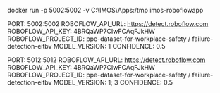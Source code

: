 docker run -p 5002:5002 -v C:\IMOS\Apps:/tmp imos-roboflowapp

PORT: 5002:5002
ROBOFLOW_API_URL: https://detect.roboflow.com
ROBOFLOW_API_KEY: 4BRQaWP7CIwFCAqFJkHW
ROBOFLOW_PROJECT_ID: ppe-dataset-for-workplace-safety / failure-detection-eitbv
MODEL_VERSION: 1
CONFIDENCE: 0.5

PORT: 5012:5012
ROBOFLOW_API_URL: https://detect.roboflow.com
ROBOFLOW_API_KEY: 4BRQaWP7CIwFCAqFJkHW
ROBOFLOW_PROJECT_ID: ppe-dataset-for-workplace-safety / failure-detection-eitbv
MODEL_VERSION: 1; 3
CONFIDENCE: 0.5